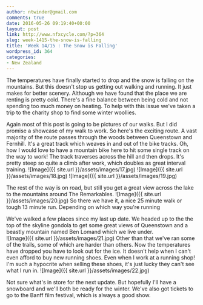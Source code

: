 ```yaml
---
author: ntwinder@gmail.com
comments: true
date: 2016-05-26 09:19:40+00:00
layout: post
link: http://www.nfxcycle.com/?p=364
slug: week-1415-the-snow-is-falling
title: 'Week 14/15 : The Snow is Falling'
wordpress_id: 364
categories:
- New Zealand
---
```


The temperatures have finally started to drop and the snow is falling on the mountains. But this doesn't stop us getting out walking and running. It just makes for better scenery.  Although we have found that the place we are renting is pretty cold. There's a fine balance between being cold and not spending too much money on heating.  To help with this issue we've taken a trip to the charity shop to find some winter woollies. 

Again most of this post is going to be pictures of our walks. But I did promise a showcase of my walk to work. So here's the exciting route. A vast majority of the route passes through the woods between Queenstown and Fernhill.  It's a great track which weaves in and out of the bike tracks. Oh, how I would love to have a mountain bike here to hit some single track on the way to work! The track traverses across the hill and then drops. It's pretty steep so quite a climb after work, which doubles as great interval training.
![Image]({{ site.url }}/assets/images/17.jpg)
![Image]({{ site.url }}/assets/images/18.jpg)
![Image]({{ site.url }}/assets/images/19.jpg)

The rest of the way is on road, but still you get a great view across the lake to the mountains around The Remarkables. 
![Image]({{ site.url }}/assets/images/20.jpg)
So there we have it, a nice 25 minute walk or tough 13 minute run. Depending on which way you're running

We've walked a few places since my last up date. We headed up to the the top of the skyline gondola to get some great views of Queenstown and a beastly mountain named Ben Lomand which we live under.  
![Image]({{ site.url }}/assets/images/21.jpg)
Other than that we've ran some of the trails, some of which are harder than others. Now the temperatures have dropped you have to look out for the ice. It doesn't help when I can't even afford to buy new running shoes. Even when I work at a running shop! I'm such a hypocrite when selling these shoes, it's just lucky they can't see what I run in.
![Image]({{ site.url }}/assets/images/22.jpg)

Not sure what's in store for the next update. But hopefully I'll have a snowboard and we'll both be ready for the winter. We've also got tickets to go to the Banff film festival, which is always a good show. 
